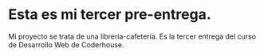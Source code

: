 # Esta es mi tercer pre-entrega. 

Mi proyecto se trata de una librería-cafetería. Es la tercer entrega del curso de Desarrollo Web de Coderhouse.